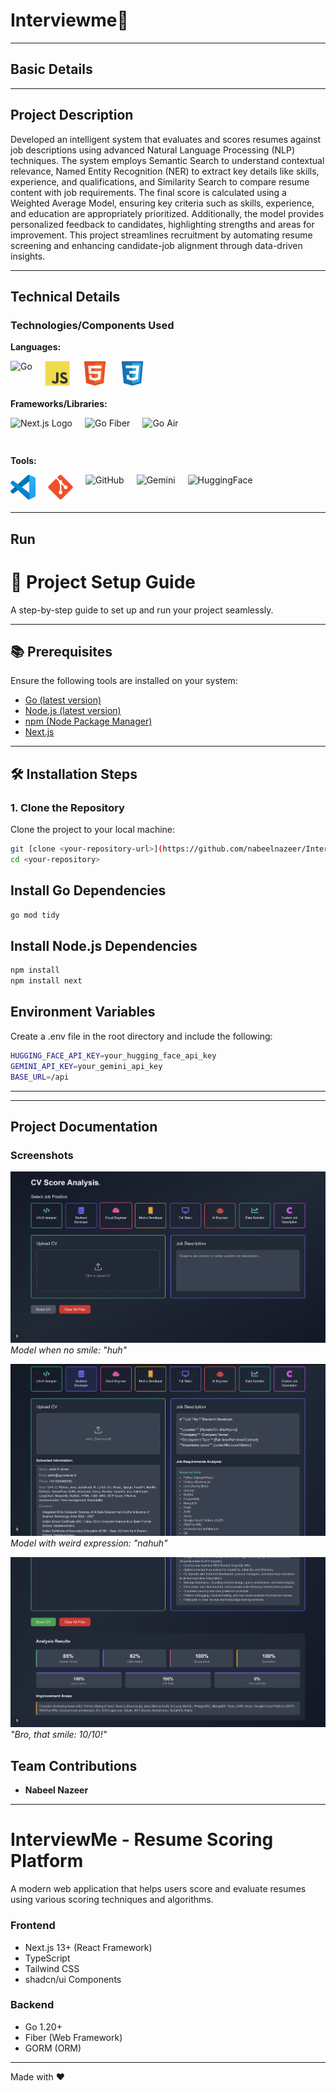 # Interviewme🎯

---

## Basic Details


---

## Project Description

Developed an intelligent system that evaluates and scores resumes against job descriptions using advanced Natural Language Processing (NLP) techniques. The system employs Semantic Search to understand contextual relevance, Named Entity Recognition (NER) to extract key details like skills, experience, and qualifications, and Similarity Search to compare resume content with job requirements. The final score is calculated using a Weighted Average Model, ensuring key criteria such as skills, experience, and education are appropriately prioritized. Additionally, the model provides personalized feedback to candidates, highlighting strengths and areas for improvement. This project streamlines recruitment by automating resume screening and enhancing candidate-job alignment through data-driven insights.

---

## Technical Details

### Technologies/Components Used

**Languages:**
<div style="display: flex; align-items: center; gap: 20px; margin-bottom: 20px;">
    <img src="https://img.shields.io/badge/go-%2300ADD8.svg?style=for-the-badge&logo=go&logoColor=white" alt="Go" height="40"/>
    <img src="https://raw.githubusercontent.com/devicons/devicon/master/icons/javascript/javascript-original.svg" alt="JavaScript" height="40"/>
    <img src="https://raw.githubusercontent.com/devicons/devicon/master/icons/html5/html5-original.svg" alt="HTML5" height="40"/>
    <img src="https://raw.githubusercontent.com/devicons/devicon/master/icons/css3/css3-original.svg" alt="CSS3" height="40"/>
</div>

**Frameworks/Libraries:**
<div style="display: flex; align-items: center; gap: 20px; margin-bottom: 20px;">
    <img src="https://nextjs.org/static/favicon/favicon-32x32.png" alt="Next.js Logo" height="40"/>
    <img src="https://gofiber.io/assets/images/logo.svg" alt="Go Fiber" height="40"/>
    <img src="https://raw.githubusercontent.com/cosmtrek/air/master/air_logo.png" alt="Go Air" height="40"/>
</div>

**Tools:**
<div style="display: flex; align-items: center; gap: 20px; margin-bottom: 20px;">
    <img src="https://raw.githubusercontent.com/devicons/devicon/master/icons/vscode/vscode-original.svg" alt="VSCode" height="40"/>
    <img src="https://raw.githubusercontent.com/devicons/devicon/master/icons/git/git-original.svg" alt="Git" height="40"/>
    <img src="https://github.githubassets.com/images/modules/logos_page/GitHub-Mark.png" alt="GitHub" height="40"/>
    <img src="https://www.gstatic.com/lamda/images/favicon_v1_150160cddff7f294ce30.svg" alt="Gemini" height="40"/>
    <img src="https://huggingface.co/front/assets/huggingface_logo-noborder.svg" alt="HuggingFace" height="40"/>
</div>

---

## Run

# 🚀 Project Setup Guide

A step-by-step guide to set up and run your project seamlessly.

---

## 📚 Prerequisites

Ensure the following tools are installed on your system:

- [Go (latest version)](https://go.dev/doc/install)  
- [Node.js (latest version)](https://nodejs.org/)  
- [npm (Node Package Manager)](https://www.npmjs.com/)  
- [Next.js](https://nextjs.org/docs/getting-started/installation)  

---

## 🛠️ Installation Steps

### 1. Clone the Repository

Clone the project to your local machine:

```bash
git [clone <your-repository-url>](https://github.com/nabeelnazeer/InterviewMe)
cd <your-repository>
```
## Install Go Dependencies
```bash
go mod tidy
```
## Install Node.js Dependencies
```bash
npm install
npm install next
```
## Environment Variables

Create a .env file in the root directory and include the following:
```bash
HUGGING_FACE_API_KEY=your_hugging_face_api_key
GEMINI_API_KEY=your_gemini_api_key
BASE_URL=/api

```
---


---

## Project Documentation

### Screenshots

![Popup Interface](demo_folder/shot1.png)  
*Model when no smile: "huh"*

![Weird Expression](demo_folder/shot2.png)  
*Model with weird expression: "nahuh"*

![Perfect Smile](demo_folder/shot3.png)  
*"Bro, that smile: 10/10!"*


## Team Contributions

- **Nabeel Nazeer**

---



# InterviewMe - Resume Scoring Platform


A modern web application that helps users score and evaluate resumes using various scoring techniques and algorithms.


### Frontend
- Next.js 13+ (React Framework)
- TypeScript
- Tailwind CSS
- shadcn/ui Components

### Backend
- Go 1.20+
- Fiber (Web Framework)
- GORM (ORM)


---

Made with ❤️
